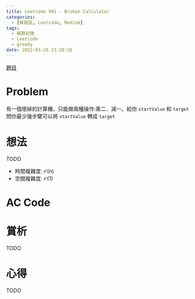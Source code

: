 ```yaml
---
title: Leetcode 991 - Broken Calculator
categories:
  - [解題區, Leetcode, Medium]
tags:
  - 解題紀錄
  - Leetcode
  - greedy
date: 2022-03-26 23:20:26
---
```


[題目](https://leetcode.com/problems/broken-calculator/)

# Problem

有一個壞掉的計算機，只能做兩種操作:乘二、減一。給你 `startValue` 和 `target` 問你最少幾步驟可以將 `startValue` 轉成 `target`

# 想法

TODO

- 時間複雜度: $\mathcal{O}(n)$
- 空間複雜度: $\mathcal{O}(1)$

# AC Code
<script src="https://emgithub.com/embed.js?target=https%3A%2F%2Fgithub.com%2Froy4801%2Fsolved_problems%2Fblob%2Fmaster%2Fleetcode%2F991.cpp%23L17-L40&style=github&showBorder=on&showLineNumbers=on&showFileMeta=on&showCopy=on"></script>

# 賞析
TODO

# 心得
TODO
